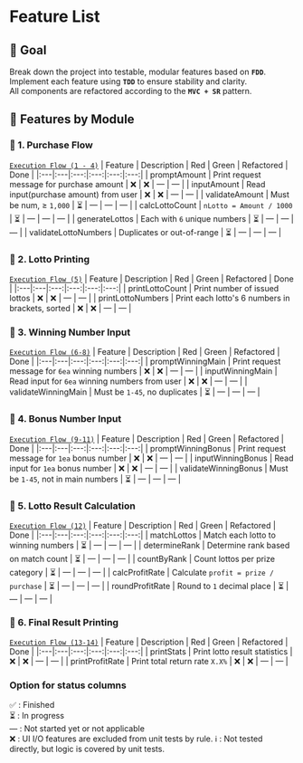 # Feature List

## 🎯 Goal
Break down the project into testable, modular features based on **`FDD`**.<br>
Implement each feature using **`TDD`** to ensure stability and clarity.<br>
All components are refactored according to the **`MVC + SR`** pattern.

## 👾 Features by Module
### 🧩 1. Purchase Flow
[`Execution Flow (1 - 4)`](./execution-flow.md#1-consoleoutput)
| Feature | Description | Red | Green | Refactored | Done |
|:---|:---|:---:|:---:|:---:|:---:|
| promptAmount | Print request message for purchase amount | ❌ | ❌ | — | — |
| inputAmount | Read input(purchase amount) from user | ❌ | ❌ | — | — |
| validateAmount | Must be num, ≥ `1,000` | ⏳ | — | — | — |
| calcLottoCount | `nLotto = Amount / 1000` | ⏳ | — | — | — |
| generateLottos | Each with `6` unique numbers | ⏳ | — | — | — |
| validateLottoNumbers | Duplicates or out-of-range | ⏳ | — | — | — |

### 🧩 2. Lotto Printing
[`Execution Flow (5)`](./execution-flow.md#5-consoleoutput)
| Feature | Description | Red | Green | Refactored | Done |
|:---|:---|:---:|:---:|:---:|:---:|
| printLottoCount | Print number of issued lottos | ❌ | ❌ | — | — |
| printLottoNumbers | Print each lotto's 6 numbers in brackets, sorted | ❌ | ❌ | — | — |

### 🧩 3. Winning Number Input
[`Execution Flow (6-8)`](./execution-flow.md#6-consoleoutput)
| Feature | Description | Red | Green | Refactored | Done |
|:---|:---|:---:|:---:|:---:|:---:|
| promptWinningMain | Print request message for `6ea` winning numbers | ❌ | ❌ | — | — |
| inputWinningMain | Read input for `6ea` winning numbers from user | ❌ | ❌ | — | — |
| validateWinningMain | Must be `1-45`, no duplicates | ⏳ | — | — | — |

### 🧩 4. Bonus Number Input
[`Execution Flow (9-11)`](./execution-flow.md#9-consoleoutput)
| Feature | Description | Red | Green | Refactored | Done |
|:---|:---|:---:|:---:|:---:|:---:|
| promptWinningBonus | Print request message for `1ea` bonus number | ❌ | ❌ | — | — |
| inputWinningBonus | Read input for `1ea` bonus number | ❌ | ❌ | — | — |
| validateWinningBonus | Must be `1-45`, not in main numbers | ⏳ | — | — | — |

### 🧩 5. Lotto Result Calculation
[`Execution Flow (12)`](./execution-flow.md#12-calculate)
| Feature | Description | Red | Green | Refactored | Done |
|:---|:---|:---:|:---:|:---:|:---:|
| matchLottos | Match each lotto to winning numbers | ⏳ | — | — | — |
| determineRank | Determine rank based on match count | ⏳ | — | — | — |
| countByRank | Count lottos per prize category | ⏳ | — | — | — |
| calcProfitRate | Calculate `profit = prize / purchase` | ⏳ | — | — | — |
| roundProfitRate | Round to `1` decimal place | ⏳ | — | — | — |

### 🧩 6. Final Result Printing
[`Execution Flow (13-14)`](./execution-flow.md#13-consoleoutput)
| Feature | Description | Red | Green | Refactored | Done |
|:---|:---|:---:|:---:|:---:|:---:|
| printStats | Print lotto result statistics | ❌ | ❌ | — | — |
| printProfitRate | Print total return rate `X.X%` | ❌ | ❌ | — | — |

### Option for status columns <br>
✅ : Finished<br>
⏳ : In progress<br>
—  : Not started yet or not applicable <br>
❌ : UI I/O features are excluded from unit tests by rule.
ℹ️ : Not tested directly, but logic is covered by unit tests.